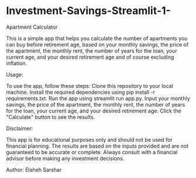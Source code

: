 # Investment-Savings-Streamlit-1-
Apartment Calculator

This is a simple app that helps you calculate the number of apartments you can buy before retirement age, based on your monthly savings, the price of the apartment, the monthly rent, the number of years for the loan, your current age, and your desired retirement age and of course excluding inflation.

Usage:

To use the app, follow these steps:
Clone this repository to your local machine.
Install the required dependencies using pip install -r requirements.txt.
Run the app using streamlit run app.py.
Input your monthly savings, the price of the apartment, the monthly rent, the number of years for the loan, your current age, and your desired retirement age.
Click the "Calculate" button to see the results.

Disclaimer:

This app is for educational purposes only and should not be used for financial planning. The results are based on the inputs provided and are not guaranteed to be accurate or complete. Always consult with a financial advisor before making any investment decisions.

Author:
Elaheh Sarshar
